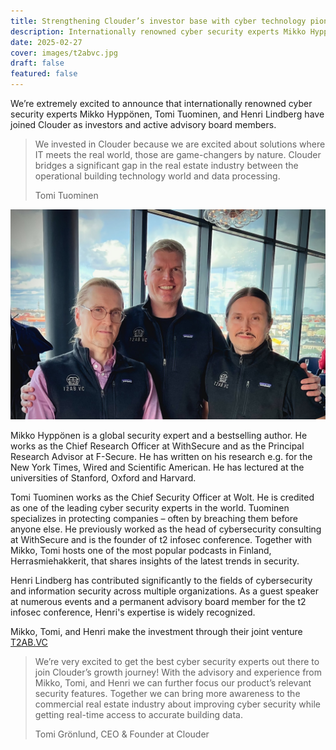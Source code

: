 ```yaml
---
title: Strengthening Clouder’s investor base with cyber technology pioneers
description: Internationally renowned cyber security experts Mikko Hyppönen, Tomi Tuominen, and Henri Lindberg have joined Clouder as investors and active advisory board members.
date: 2025-02-27
cover: images/t2abvc.jpg
draft: false
featured: false
---
```


We’re extremely excited to announce that internationally renowned cyber security experts Mikko Hyppönen, Tomi Tuominen, and Henri Lindberg have joined Clouder as investors and active advisory board members.

> We invested in Clouder because we are excited about solutions where IT meets the real world, those are game-changers by nature. Clouder bridges a significant gap in the real estate industry between the operational building technology world and data processing.
>
> Tomi Tuominen

![Three technology investors](images/t2abvc.jpg)

Mikko Hyppönen is a global security expert and a bestselling author. He works as the Chief Research Officer at WithSecure and as the Principal Research Advisor at F-Secure. He has written on his research e.g. for the New York Times, Wired and Scientific American. He has lectured at the universities of Stanford, Oxford and Harvard.

Tomi Tuominen works as the Chief Security Officer at Wolt. He is credited as one of the leading cyber security experts in the world. Tuominen specializes in protecting companies – often by breaching them before anyone else. He previously worked as the head of cybersecurity consulting at WithSecure and is the founder of t2 infosec conference. Together with Mikko, Tomi hosts one of the most popular podcasts in Finland, Herrasmiehakkerit, that shares insights of the latest trends in security.

Henri Lindberg has contributed significantly to the fields of cybersecurity and information security across multiple organizations. As a guest speaker at numerous events and a permanent advisory board member for the t2 infosec conference, Henri's expertise is widely recognized.

Mikko, Tomi, and Henri make the investment through their joint venture [T2AB.VC](https://t2ab.vc/)

> We’re very excited to get the best cyber security experts out there to join Clouder’s growth journey! With the advisory and experience from Mikko, Tomi, and Henri we can further focus our product’s relevant security features. Together we can bring more awareness to the commercial real estate industry about improving cyber security while getting real-time access to accurate building data.
>
> Tomi Grönlund, CEO & Founder at Clouder
